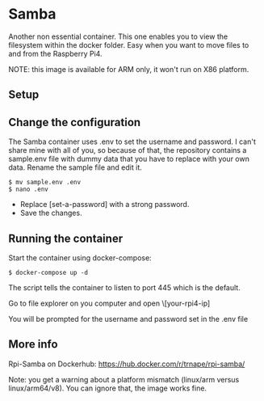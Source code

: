 # Samba

Another non essential container. This one enables you to view the filesystem within the docker folder. Easy when you want to move files to and from the Raspberry Pi4.

NOTE: this image is available for ARM only, it won't run on X86 platform.

## Setup
## Change the configuration
The Samba container uses .env to set the username and password. I can't share mine with all of you, so because of that, the repository contains a sample.env file with dummy data that you have to replace with your own data. Rename the sample file and edit it.
```
$ mv sample.env .env
$ nano .env
```
- Replace [set-a-password] with a strong password.
- Save the changes.

## Running the container
Start the container using docker-compose:

```
$ docker-compose up -d
```
The script tells the container to listen to port 445 which is the default. 

Go to file explorer on you computer and open \\[your-rpi4-ip]

You will be prompted for the username and password set in the .env file


## More info

Rpi-Samba on Dockerhub: https://hub.docker.com/r/trnape/rpi-samba/

Note: you get a warning about a platform mismatch (linux/arm versus linux/arm64/v8). You can ignore that, the image works fine.
